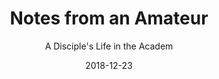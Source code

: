 ---
date: 2018-12-23
dateYear: 2018
isbn: 9780842528016
title: Notes from an Amateur
subtitle: A Disciple's Life in the Academ
description: "The word amateur derives from the Latin for 'love.' An amateur is at root a lover—a lover of sport, science, art, and so forth. Tanner explains, 'There is much to recommend the professional ethic, including rigor, methodology, high standards of review, and so forth. . . . Yet it is hoped that we also never cease to be amateurs in our professions—that is, passionate devotees of our disciplines.' This book gathers together brief messages entitled 'Notes from an Amateur' that were periodically sent to the faculty at Brigham Young University by former academic vice president John S. Tanner. Tanner’s words reflect his years of experience as a scholar, an administrator, and a disciple, addressing with characteristic insight and wisdom an impressive range of topics from the seemingly mundane to the inspiring. This book is enhanced by the evocative art of Brian Kershisnik."
cover: cover-notes-from-an-amateur.jpg
coverGoogle: https://books.google.com/books/content?id=L2TcDLZ83qwC&printsec=frontcover&img=1&zoom=1&edge=curl&source=gbs_api
pageCount: 
authors: John S. Tanner
publishers: Religious Studies Center
published: 2011-01-01
publishedYear: 2011
shelves:
- non-fiction
---